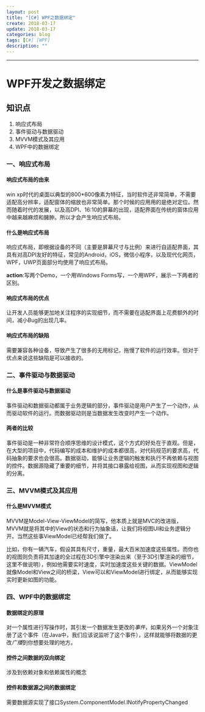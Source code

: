 ```yaml
---
layout: post
title: "[C#] WPF之数据绑定"
create: 2018-03-17
update: 2018-03-17
categories: blog
tags: [C#] [WPF]
description: ""
---
```


------

# WPF开发之数据绑定

## 知识点

1. 响应式布局
2. 事件驱动与数据驱动
3. MVVM模式及其应用
4. WPF中的数据绑定

### 一、响应式布局

#### 响应式布局的由来

win xp时代的桌面以典型的800*600像素为特征，当时软件还非常简单，不需要适配高分辨率，适配窗体的缩放也非常简单。那个时候的应用用的是绝对定位。然而随着时代的发展，以及高DPI、16:10的屏幕的出现，适配界面在传统的窗体应用中越来越麻烦和臃肿。所以才会产生响应式布局。

#### 什么是响应式布局

响应式布局，即根据设备的不同（主要是屏幕尺寸与比例）来进行自适配界面，其具有对高DPI友好的特征，常见的Android，iOS，微信小程序，以及现代化网页，WPF，UWP页面部分均使用了响应式布局。

**action**:写两个Demo，一个用Windows Forms写，一个用WPF，展示一下两者的区别。

#### 响应式布局的优点

让开发人员能够更加地关注程序的实现细节，而不需要在适配界面上花费额外的时间，减小Bug的出现几率。

#### 响应式布局的缺陷

需要兼容各种设备，导致产生了很多的无用标记，拖慢了软件的运行效率。但对于优点来说这些缺陷是可以接收的。

### 二、事件驱动与数据驱动

#### 什么是事件驱动与数据驱动

事件驱动和数据驱动都属于业务逻辑的部分，事件驱动是用户产生了一个动作，从而驱动软件的运行。而数据驱动则是当数据发生改变时产生一个动作。

#### 两者的比较

事件驱动是一种非常符合顺序思维的设计模式，这个方式的好处在于直观。但是，在大型的项目中，代码编写的成本和维护的成本都很高，对代码规范的要求高，代码抽象的要求也会很高。数据驱动，能够让业务逻辑的触发和执行不再依赖与视图的控件。数据源隐藏了重要的细节，并将其接口暴露给视图，从而实现视图和逻辑的分离。

### 三、MVVM模式及其应用

#### 什么是MVVM模式

MVVM是Model-View-ViewModel的简写，他本质上就是MVC的改进版，MVVM就是将其中的View的状态和行为抽象话，让我们将视图UI和业务逻辑分开。当然这些事ViewModel已经帮我们做了。

比如，你有一辆汽车，假设其具有尺寸，重量，最大百米加速度这些属性。而你也的视图则负责将其加速的全过程在3D引擎中渲染出来（至于3D引擎渲染的细节，这里不做说明），例如他需要实时速度，实时加速度这些关键的数据。ViewModel就像Model和View之间的桥梁，View可以和ViewModel进行绑定，从而能够实现实时更新如图的功能。

### 四、WPF中的数据绑定

#### 数据绑定的原理

对一个属性进行写操作时，其引发一个数据发生更改的*事件*，如果另外一个对象注册了这个事件（在Java中，我们应该说监听了这个事件），这样就能够将数据的更改*广播*到你想要处理的地方。

#### 控件之间数据的双向绑定

涉及到依赖对象和依赖属性的概念

#### 控件和数据源之间的数据绑定

需要数据源实现了接口System.ComponentModel.INotifyPropertyChanged